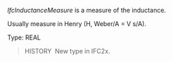 ﻿_IfcInductanceMeasure_ is a measure of the inductance.

Usually measure in Henry (H, Weber/A = V s/A).

Type: REAL

> HISTORY&nbsp; New type in IFC2x.
